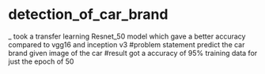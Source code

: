 # detection_of_car_brand
_ took a transfer learning Resnet_50 model which gave a better accuracy compared to vgg16 and inception v3
#problem statement
predict the car brand given image of the car 
#result 
got a accuracy of 95% training data for just the epoch of 50 
